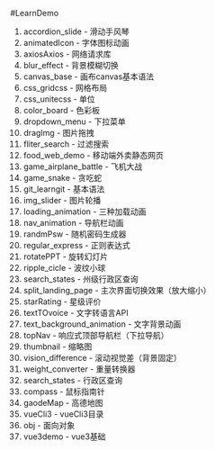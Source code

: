 #LearnDemo

1. accordion_slide - 滑动手风琴
2. animatedIcon - 字体图标动画
3. axiosAxios - 网络请求库
4. blur_effect - 背景模糊切换
5. canvas_base - 画布canvas基本语法
6. css_gridcss - 网格布局
7. css_unitecss - 单位
8. color_board - 色彩板
9. dropdown_menu - 下拉菜单
10. dragImg - 图片拖拽
11. fliter_search - 过滤搜索
12. food_web_demo - 移动端外卖静态网页
13. game_airplane_battle - 飞机大战
14. game_snake - 贪吃蛇
15. git_learngit - 基本语法
16. img_slider - 图片轮播
17. loading_animation - 三种加载动画
18. nav_animation - 导航栏动画
19. randmPsw - 随机密码生成器
20. regular_express - 正则表达式
21. rotatePPT - 旋转幻灯片
22. ripple_cicle - 波纹小球
23. search_states - 州级行政区查询
24. split_landing_page - 主次界面切换效果（放大缩小）
25. starRating - 星级评价
26. textTOvoice - 文字转语言API
27. text_background_animation - 文字背景动画
28. topNav - 响应式顶部导航栏（下拉导航）
29. thumbnail - 缩略图
30. vision_difference - 滚动视觉差（背景固定）
31. weight_converter - 重量转换器
32. search_states - 行政区查询
33. compass - 鼠标指南针
34. gaodeMap - 高德地图
35. vueCli3 - vueCli3目录
36. obj - 面向对象
37. vue3demo - vue3基础